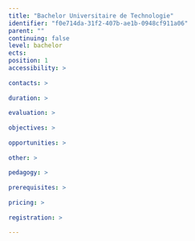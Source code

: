 ```yaml
---
title: "Bachelor Universitaire de Technologie"
identifier: "f0e714da-31f2-407b-ae1b-0948cf911a06"
parent: ""
continuing: false
level: bachelor
ects: 
position: 1
accessibility: >
   
contacts: >
   
duration: >
   
evaluation: >
   
objectives: >
   
opportunities: >
   
other: >
   
pedagogy: >
   
prerequisites: >
   
pricing: >
   
registration: >
   
---
```


